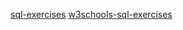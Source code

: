 [sql-exercises](https://www.w3resource.com/sql-exercises/)
[w3schools-sql-exercises](https://www.w3schools.com/sql/exercise.asp)